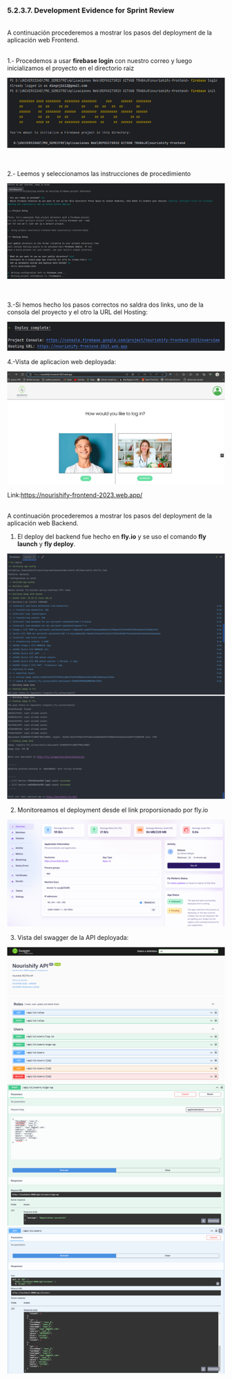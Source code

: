 <h3>5.2.3.7. Development Evidence for Sprint Review</h3>
<br>
A continuación procederemos a mostrar los pasos del deployment de la aplicación web Frontend.
<br>
<br>

1.- Procedemos a usar <strong>firebase login</strong> con nuestro correo y luego inicializamos el proyecto en el directorio raiz
<p align ="center">
            <img src="../../images/evidence-deploy-sprint2/login-init.png">
         </p>
<br><br>
2.- Leemos y seleccionamos las instrucciones de procedimiento

<p align ="center">
            <img src="../../images/evidence-deploy-sprint2/process.png">
         </p>

<br><br>
3.-Si hemos hecho los pasos correctos no saldra dos links, uno de la consola del proyecto y el otro la URL del Hosting:

<p align ="center">
            <img src="../../images/evidence-deploy-sprint2/deplotcomplete.png">
         </p>

4.-Vista de aplicacion web deployada:
<p align ="center">
            <img src="../../images/evidence-deploy-sprint2/viewdeploy.png">
         </p>

Link:https://nourishify-frontend-2023.web.app/

<br>
A continuación procederemos a mostrar los pasos del deployment de la aplicación web Backend.
<br>

1. El deploy del backend fue hecho en <strong>fly.io</strong> y se uso el comando <strong>fly launch</strong> y <strong>fly deploy</strong>.

<p align ="center">
            <img src="../../images/evidence-deploy-sprint3/../evidence-deploy-sprint-3/backend_deploy_2.png">
            <img src="../../images/evidence-deploy-sprint3/../evidence-deploy-sprint-3/backend_deploy_3.png">
         </p>

2. Monitoreamos el deployment desde el link proporsionado por fly.io

<p align="center">
   <img src="../../images/evidence-deploy-sprint3/../evidence-deploy-sprint-3/backend_deploy_6.png">
</p>

3. Vista del swagger de la API deployada:



<p align="center">
   <img src="../../images/evidence-deploy-sprint3/../evidence-deploy-sprint-3/backend_deploy_0.png">
   <img src="../../images/evidence-deploy-sprint3/../evidence-deploy-sprint-3/backend_deploy_1.png">
   <img src="../../images/evidence-deploy-sprint3/../evidence-deploy-sprint-3/backend_deploy_4.png">
   <img src="../../images/evidence-deploy-sprint3/../evidence-deploy-sprint-3/backend_deploy_5.png">
</p>